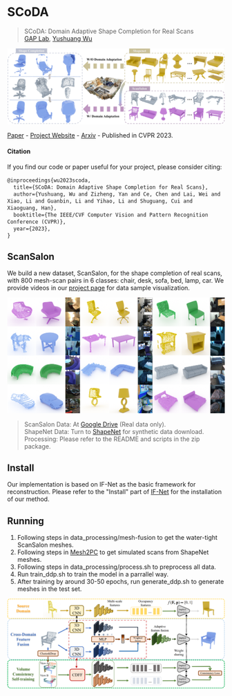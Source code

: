 # SCoDA
> SCoDA: Domain Adaptive Shape Completion for Real Scans <br />
> [GAP Lab](https://gaplab.cuhk.edu.cn/), [Yushuang Wu](https://scholar.google.com/citations?hl=zh-CN&user=x5gpN0sAAAAJ)

![Teaser](teaser_2k.png)

[Paper](https://arxiv.org/abs/2304.10179.pdf) - 
[Project Website](https://yushuang-wu.github.io/SCoDA/) -
[Arxiv](https://arxiv.org/abs/2304.10179) -
Published in CVPR 2023.

#### Citation

If you find our code or paper useful for your project, please consider citing:

    @inproceedings{wu2023scoda,
      title={SCoDA: Domain Adaptive Shape Completion for Real Scans},
      author={Yushuang, Wu and Zizheng, Yan and Ce, Chen and Lai, Wei and Xiao, Li and Guanbin, Li and Yihao, Li and Shuguang, Cui and Xiaoguang, Han},
      booktitle={The IEEE/CVF Computer Vision and Pattern Recognition Conference (CVPR)},
      year={2023},
    }
    
## ScanSalon

We build a new dataset, ScanSalon, for the shape completion of real scans, with 800 mesh-scan pairs in 6 classes: chair, desk, sofa, bed, lamp, car. We provide videos in our [project page](https://yushuang-wu.github.io/SCoDA/) for data sample visualization. 

![Dataset](dataset_vis.png)

> ScanSalon Data: At [Google Drive](https://drive.google.com/drive/folders/1JrBxlBufivinI5_Xyi-1wBz2quU-DThj?usp=sharing) (Real data only).  <br />
> ShapeNet Data: Turn to [ShapeNet](https://shapenet.org) for synthetic data download.  <br />
> Processing: Please refer to the README and scripts in the zip package.
    
## Install

Our implementation is based on IF-Net as the basic framework for reconstruction. Please refer to the "Install" part of [IF-Net](https://github.com/jchibane/if-net) for the installation of our method. 

## Running

1. Following steps in data_processing/mesh-fusion to get the water-tight ScanSalon meshes. <br />
2. Following steps in [Mesh2PC](https://github.com/kochanha/Mesh-to-Pointcloud-using-Blensor) to get simulated scans from ShapeNet meshes. <br /> 
3. Following steps in data_processing/process.sh to preprocess all data. <br />
4. Run train_ddp.sh to train the model in a parrallel way. <br />
5. After training by around 30-50 epochs, run generate_ddp.sh to generate meshes in the test set. 

![Methodology](method.png)
